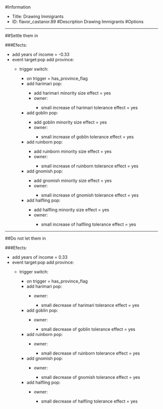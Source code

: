 #Information
 - Title: Drawing Immigrants
 - ID: flavor_castanor.89
#Description
Drawing Immigrants
#Options

___
##Settle them in

###Efects:<ul><li>add years of income = -0.33</li><li>event target:pop add province:</li><ul><li>trigger switch:</li><ul><li>on trigger = has_province_flag</li><li>add harimari pop:</li><ul><li>add harimari minority size effect = yes</li><li>owner:</li><ul><li>small increase of harimari tolerance effect = yes</li></ul></ul><li>add goblin pop:</li><ul><li>add goblin minority size effect = yes</li><li>owner:</li><ul><li>small increase of goblin tolerance effect = yes</li></ul></ul><li>add ruinborn pop:</li><ul><li>add ruinborn minority size effect = yes</li><li>owner:</li><ul><li>small increase of ruinborn tolerance effect = yes</li></ul></ul><li>add gnomish pop:</li><ul><li>add gnomish minority size effect = yes</li><li>owner:</li><ul><li>small increase of gnomish tolerance effect = yes</li></ul></ul><li>add halfling pop:</li><ul><li>add halfling minority size effect = yes</li><li>owner:</li><ul><li>small increase of halfling tolerance effect = yes</li></ul></ul></ul></ul></ul>

___
##Do not let them in

###Efects:<ul><li>add years of income = 0.33</li><li>event target:pop add province:</li><ul><li>trigger switch:</li><ul><li>on trigger = has_province_flag</li><li>add harimari pop:</li><ul><li>owner:</li><ul><li>small decrease of harimari tolerance effect = yes</li></ul></ul><li>add goblin pop:</li><ul><li>owner:</li><ul><li>small decrease of goblin tolerance effect = yes</li></ul></ul><li>add ruinborn pop:</li><ul><li>owner:</li><ul><li>small decrease of ruinborn tolerance effect = yes</li></ul></ul><li>add gnomish pop:</li><ul><li>owner:</li><ul><li>small decrease of gnomish tolerance effect = yes</li></ul></ul><li>add halfling pop:</li><ul><li>owner:</li><ul><li>small decrease of halfling tolerance effect = yes</li></ul></ul></ul></ul></ul>
